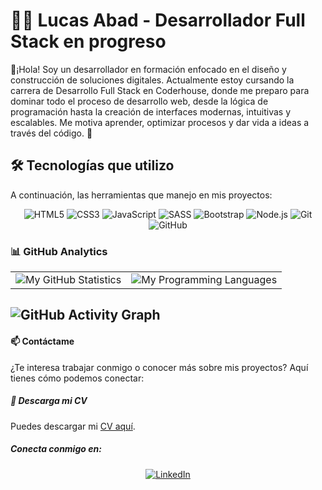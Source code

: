 # 👨‍💻 Lucas Abad - Desarrollador Full Stack en progreso
👋¡Hola! Soy un desarrollador en formación enfocado en el diseño y construcción de soluciones digitales. Actualmente estoy cursando la carrera de Desarrollo Full Stack en Coderhouse, donde me preparo para dominar todo el proceso de desarrollo web, desde la lógica de programación hasta la creación de interfaces modernas, intuitivas y escalables. Me motiva aprender, optimizar procesos y dar vida a ideas a través del código. 🚀

## 🛠️ Tecnologías que utilizo
A continuación, las herramientas que manejo en mis proyectos:

<div align="center">
  <img src="https://img.shields.io/badge/HTML5-E34F26?logo=html5&logoColor=white&style=for-the-badge" alt="HTML5">
  <img src="https://img.shields.io/badge/CSS3-1572B6?logo=css3&logoColor=white&style=for-the-badge" alt="CSS3">
  <img src="https://img.shields.io/badge/JavaScript-F7DF1E?logo=javascript&logoColor=black&style=for-the-badge" alt="JavaScript">
  <img src="https://img.shields.io/badge/SASS-CC6699?logo=sass&logoColor=white&style=for-the-badge" alt="SASS">
  <img src="https://img.shields.io/badge/Bootstrap-7952B3?logo=bootstrap&logoColor=white&style=for-the-badge" alt="Bootstrap">
  <img src="https://img.shields.io/badge/Node.js-339933?logo=nodedotjs&logoColor=white&style=for-the-badge" alt="Node.js">
  <img src="https://img.shields.io/badge/Git-F05032?logo=git&logoColor=white&style=for-the-badge" alt="Git">
  <img src="https://img.shields.io/badge/GitHub-181717?logo=github&logoColor=white&style=for-the-badge" alt="GitHub">

</div>

### 📊 GitHub Analytics

<table>
  <tr>
    <td align="center">
      <img src="https://github-readme-stats.vercel.app/api?username=lucasabad99&show_icons=true&theme=radical" alt="My GitHub Statistics">
    </td>
    <td align="center">
      <img src="https://github-readme-stats.vercel.app/api/top-langs/?username=lucasabad99&layout=compact&theme=radical" alt="My Programming Languages">
    </td>
  </tr>
</table>


![GitHub Activity Graph](https://github-readme-activity-graph.vercel.app/graph?username=lucasabad99&theme=radical)
---

#### 📫 Contáctame

¿Te interesa trabajar conmigo o conocer más sobre mis proyectos? Aquí tienes cómo podemos conectar:

##### 📄 Descarga mi CV
Puedes descargar mi [CV aquí](https://github.com/lucasabad99/lucasabad99/raw/main/assets/Cv%202024.pdf).

##### Conecta conmigo en:
<div align="center">
  <a href="https://www.linkedin.com/in/lucas-abad-14653026b" target="_blank">
    <img src="https://img.shields.io/badge/LinkedIn-0077B5?logo=linkedin&logoColor=white&style=for-the-badge" alt="LinkedIn">
  </a>
</div>
